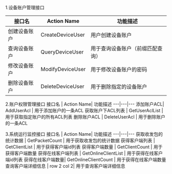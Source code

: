 
1.设备账户管理接口

接口名 | Action Name| 功能描述
---|---|---
创建设备账户 | CreateDeviceUser | 用户创建设备账户
查询设备账户 | QueryDeviceUser  | 用于查询设备账户（前缀匹配查询）
修改设备账户 | ModifyDeviceUser | 用于修改设备账户的密码
删除设备账户 | DeleteDeviceUser | 用于删除指定的设备账户

2.账户权限管理接口
接口名 | Action Name| 功能描述
---|---|---
添加账户ACL| AddUserAcl | 用于添加账户的一条ACL
获取账户下ACL列表 | GetUserAclList | 用于获取指定账户的所有ACL列表
删除账户ACL | DeleteUserAcl | 用于删除账户的一条ACL

3.系统运行监控接口
接口名 | Action Name| 功能描述
---|---|---
获取收发包的统计数据 | GetPacketCount | 用于获取收发包的统计数据
获得客户端列表 | GetClientList | 用于获得客户端id列表
获得客户端数量 | GetClientCount | 用于获得客户端数量
获得在线客户端列表 | GetOnlineClientList | 用于获得在线客户端id列表
获得在线客户端数量| GetOnlineClientCount | 用于获得在线客户端数量
查询客户端详细信息 | row 2 col 2| 用于查询客户端详细信息

